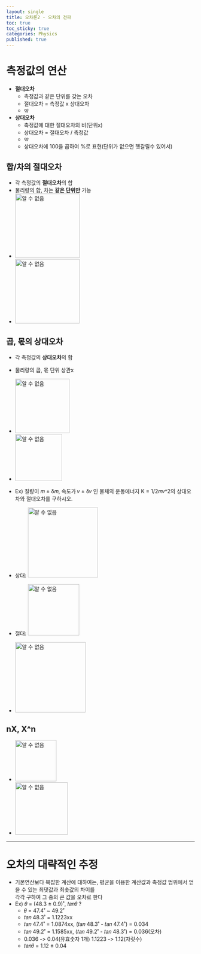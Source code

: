 ```yaml
---
layout: single
title: 오차론2 - 오차의 전파
toc: true
toc_sticky: true
categories: Physics
published: true
---
```


# 측정값의 연산
* **절대오차** 
   * 측정값과 같은 단위를 갖는 오차 
   * 절대오차 = 측정값 x 상대오차
   * <img width="14" alt="알 수 없음" src="https://user-images.githubusercontent.com/63464299/189525458-cf316886-8133-46cf-9206-62671024ce10.png">
* **상대오차** 
   * 측정값에 대한 절대오차의 비(단위x)
   * 상대오차 = 절대오차 / 측정값
   * <img width="14" alt="알 수 없음" src="https://user-images.githubusercontent.com/63464299/189525489-b2ad3938-b5be-437b-9b77-e16db415262f.png">
   * 상대오차에 100을 곱하여 %로 표현(단위가 없으면 헷갈릴수 있어서)


## 합/차의 절대오차
* 각 측정값의 **절대오차**의 합
* 물리량의 합, 차는 **같은 단위만** 가능
* <img width="172" alt="알 수 없음" src="https://user-images.githubusercontent.com/63464299/189522634-21048916-fc72-4e69-9574-e9aef8cc4044.png">
* <img width="172" alt="알 수 없음" src="https://user-images.githubusercontent.com/63464299/189522646-fb8aad52-d043-41d1-9c14-e0541736e9ae.png">


## 곱, 몫의 상대오차
* 각 측정값의 **상대오차**의 합
* 물리량의 곱, 몫 단위 상관x
* <img width="145" alt="알 수 없음" src="https://user-images.githubusercontent.com/63464299/189522650-bb12a772-4274-448a-b2b3-2432778d6087.png">
* <img width="125" alt="알 수 없음" src="https://user-images.githubusercontent.com/63464299/189522655-4081c19e-e138-4f87-af85-e66d5af4d7dd.png">

* Ex) 질량이 𝑚 ± δ𝑚, 속도가 𝑣 ± δ𝑣 인 물체의 운동에너지 K = 1/2𝑚𝑣^2의 상대오차와 절대오차를 구하시오.
* 상대: <img width="187" alt="알 수 없음" src="https://user-images.githubusercontent.com/63464299/189532176-e8905302-89cb-44ae-b63b-b87c218e5cec.png">
* 절대: <img width="137" alt="알 수 없음" src="https://user-images.githubusercontent.com/63464299/189532205-b79a5359-0daa-4bbd-85f0-9bfa371643f5.png">
* <img width="188" alt="알 수 없음" src="https://user-images.githubusercontent.com/63464299/189532218-7ded0a13-6437-4ba5-9be6-b2745d55d5ea.png">


## nX, X^n
* <img width="110" alt="알 수 없음" src="https://user-images.githubusercontent.com/63464299/189525889-37eaf976-8d4c-469b-8bbd-1957c46529f2.png">
* <img width="140" alt="알 수 없음" src="https://user-images.githubusercontent.com/63464299/189525892-df382f62-3087-4721-baf5-5b5ca9b7f20c.png">

-------------

# 오차의 대략적인 추정
* 기본연산보다 복잡한 계산에 대하여는, 평균을 이용한 계산값과 측정값 범위에서 얻을 수 있는 최댓값과 최솟값의 차이를<br/> 각각 구하여 그 중의 큰 값을 오차로 한다
* Ex) 𝜃 = (48.3 ± 0.9)˚, 𝑡𝑎𝑛𝜃 ?
    * 𝜃  = 47.4˚ ~ 49.2˚
    * 𝑡𝑎𝑛 48.3˚ = 1.1223xx
    * 𝑡𝑎𝑛 47.4˚ = 1.0874xx, (𝑡𝑎𝑛 48.3˚ - 𝑡𝑎𝑛 47.4˚) = 0.034
    * 𝑡𝑎𝑛 49.2˚ = 1.1585xx, (𝑡𝑎𝑛 49.2˚ - 𝑡𝑎𝑛 48.3˚) = 0.036(오차)
    * 0.036 -> 0.04(유효숫자 1개) 1.1223 -> 1.12(자릿수)
    * 𝑡𝑎𝑛𝜃 = 1.12 ± 0.04
